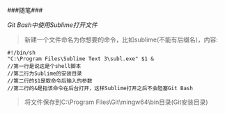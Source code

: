 ###随笔###

*Git Bash中使用Sublime打开文件*

> 新建一个文件命名为你想要的命令，比如sublime(不能有后缀名)，内容:

    #!/bin/sh
    "C:\Program Files\Sublime Text 3\subl.exe" $1 &
    //第一行是说这是个shell脚本
    //第二行为Sublime的安装目录
    //第二行的$1是取命令后输入的参数
    //第二行的&是指该命令在后台打开，这样Sublime打开之后不会阻塞Git Bash

> 将文件保存到C:\Program Files\Git\mingw64\bin目录(Git安装目录)

###
